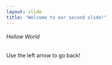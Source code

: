 ```yaml
---
layout: slide
title: "Welcome to our second slide!"
---
```

###### Hellow World
Use the left arrow to go back!
